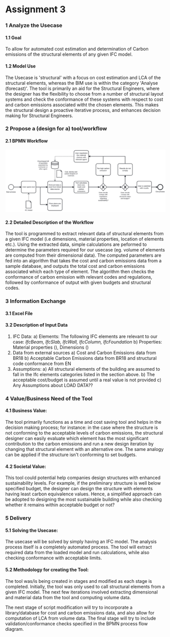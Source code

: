# Assignment 3
### 1 Analyze the Usecase
#### 1.1 Goal
To allow for automated cost estimation and determination of Carbon emissions of the structural elements of any given IFC model.  

#### 1.2 Model Use
The Usecase is 'structural' with a focus on cost estimation and LCA of the structural elements, whereas the BIM use is within the category 'Analyse (forecast)'. The tool is primarily an aid for the Structural Engineers, where the designer has the flexibility to choose from a number of structural layout systems and check the conformance of these systems with respect to cost and carbon emissions associated witht the chosen elements. This makes the structural design a proactive iterative process, and enhances decision making for Structural Engineers.   


### 2 Propose a (design for a) tool/workflow
#### 2.1 BPMN Workflow
<img src=" img/proposed_use_case.svg ">

#### 2.2 Detailed Description of the Workflow
The tool is programmed to extract relevant data of structural elements from a given IFC model (i.e dimensions, material properties, location of elements etc.). Using the extracted data, simple calculations are peformed to determine the parameters required for our usecase (eg. volume of elements are computed from their dimensional data). The computed parameters are fed into an algorithm that takes the cost and carbon emissions data from a sample database, and outputs the total cost and carbon emissions associated which each type of element. The algorithm then checks the conformance of carbon emission with relevant codes and regulations, followed by conformance of output with given budgets and structural codes.

### 3 Information Exchange 
#### 3.1 Excel File 
#### 3.2 Description of Input Data 
1. IFC Data:
  a) Elements: The following IFC elements are relevant to our case: *IfcBeam, IfcSlab, IfcWall,   IfcColumn, IfcFoundation*
  b) Properties: Material properties (), Dimensions ()
2. Data from external sources
  a) Cost and Carbon Emissions data from BR18
  b) Acceptable Carbon Emissions data from BR18 and structural code conformance from EN
3. Assumptions:
  a) All structural elements of the building are assumed to fall in the Ifc elements categories  listed in the section above. 
  b) The acceptable cost/budget is assumed until a real value is not provided
  c) Any Assumptions about LOAD DATA??

### 4 Value/Business Need of the Tool
#### 4.1 Business Value: 
The tool primarily functions as a time and cost saving tool and helps in the decision making process; for instance: in the case where the structure is not conforming to the acceptable levels of carbon emissions, the structural designer can easily evaluate which element has the most significant contribution to the carbon emissions and run a new design iteration by changing that structural element with an alternative one. The same analogy can be applied if the structure isn't conforming to set budgets. 

#### 4.2 Societal Value: 
This tool could potential help companies design structures with enhanced sustainability levels. For example, if the preliminary structure is well below specified budget, the designer can design the structure with elements having least carbon equivalence values. Hence, a simplified approach can be adopted to designing the most sustainable building while also checking whether it remains within acceptable budget or not? 

### 5 Delivery 
#### 5.1 Solving the Usecase: 
The usecase will be solved by simply having an IFC model. The analysis process itself is a completely automated process. The tool will extract required data from the loaded model and run calculations, while also checking conformance with acceptable limits.

#### 5.2 Methodology for creating the Tool: 
The tool was/is being created in stages and modified as each stage is completed. Initially, the tool was only used to call structural elements from a given IFC model. The next few iterations involved extracting dimensional and material data from the tool and computing volume data.

The next stage of script modification will try to incorporate a library/database for cost and carbon emissions data, and also allow for computation of LCA from volume data. The final stage will try to include validation/conformance checks specified in the BPMN process flow diagram.


